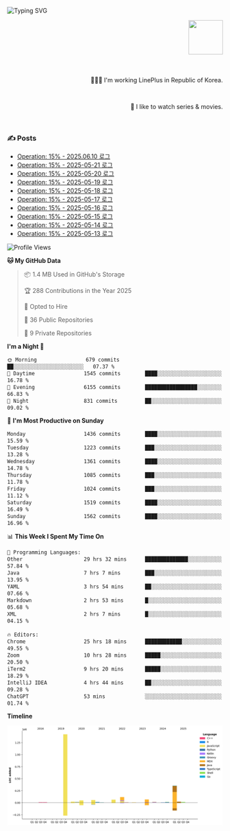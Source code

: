 ![Typing SVG](https://readme-typing-svg.herokuapp.com/?lines=Hello,+I'm+Changkwon+😎&height=150&width=1024&size=40&color=458588&background=282828&center=true&vCenter=true&multiline=false&duration=2000&pause=0)

<div align=right>
  <a href="https://github.com/devxb/gitanimals">
    <img
      src="https://render.gitanimals.org/lines/spearkkk?pet-id=624227435622945015"
      width="80"
      height="80"
    />
  </a>
  <br/>
  <br/>  
  <br/>
  
  👨🏼‍💻 I'm working LinePlus in Republic of Korea.
  
  <br/>
  
  🍿 I like to watch series & movies.
  
  <br/>

</div>
  
<div align=left>
  
  <div>
    
  ### ✍️ Posts
    
  </div>
  
  <!-- BLOGPOSTS:START -->
- [Operation: 15% - 2025.06.10 로그](https://spearkkk.dev/kr/blog/operation-15-log-2025-06-10)
- [Operation: 15% - 2025-05-21 로그](https://spearkkk.dev/kr/blog/operation-15-log-2025-05-21)
- [Operation: 15% - 2025-05-20 로그](https://spearkkk.dev/kr/blog/operation-15-log-2025-05-20)
- [Operation: 15% - 2025-05-19 로그](https://spearkkk.dev/kr/blog/operation-15-log-2025-05-19)
- [Operation: 15% - 2025-05-18 로그](https://spearkkk.dev/kr/blog/operation-15-log-2025-05-18)
- [Operation: 15% - 2025-05-17 로그](https://spearkkk.dev/kr/blog/operation-15-log-2025-05-17)
- [Operation: 15% - 2025-05-16 로그](https://spearkkk.dev/kr/blog/operation-15-log-2025-05-16)
- [Operation: 15% - 2025-05-15 로그](https://spearkkk.dev/kr/blog/operation-15-log-2025-05-15)
- [Operation: 15% - 2025-05-14 로그](https://spearkkk.dev/kr/blog/operation-15-log-2025-05-14)
- [Operation: 15% - 2025-05-13 로그](https://spearkkk.dev/kr/blog/operation-15-log-2025-05-13)
<!-- BLOGPOSTS:END -->

  
<!--START_SECTION:waka-->
![Profile Views](http://img.shields.io/badge/Profile%20Views-0-blue)

**🐱 My GitHub Data** 

> 📦 1.4 MB Used in GitHub's Storage 
 > 
> 🏆 288 Contributions in the Year 2025
 > 
> 💼 Opted to Hire
 > 
> 📜 36 Public Repositories 
 > 
> 🔑 9 Private Repositories 
 > 
**I'm a Night 🦉** 

```text
🌞 Morning                679 commits         ██░░░░░░░░░░░░░░░░░░░░░░░   07.37 % 
🌆 Daytime                1545 commits        ████░░░░░░░░░░░░░░░░░░░░░   16.78 % 
🌃 Evening                6155 commits        █████████████████░░░░░░░░   66.83 % 
🌙 Night                  831 commits         ██░░░░░░░░░░░░░░░░░░░░░░░   09.02 % 
```
📅 **I'm Most Productive on Sunday** 

```text
Monday                   1436 commits        ████░░░░░░░░░░░░░░░░░░░░░   15.59 % 
Tuesday                  1223 commits        ███░░░░░░░░░░░░░░░░░░░░░░   13.28 % 
Wednesday                1361 commits        ████░░░░░░░░░░░░░░░░░░░░░   14.78 % 
Thursday                 1085 commits        ███░░░░░░░░░░░░░░░░░░░░░░   11.78 % 
Friday                   1024 commits        ███░░░░░░░░░░░░░░░░░░░░░░   11.12 % 
Saturday                 1519 commits        ████░░░░░░░░░░░░░░░░░░░░░   16.49 % 
Sunday                   1562 commits        ████░░░░░░░░░░░░░░░░░░░░░   16.96 % 
```


📊 **This Week I Spent My Time On** 

```text
💬 Programming Languages: 
Other                    29 hrs 32 mins      ██████████████░░░░░░░░░░░   57.84 % 
Java                     7 hrs 7 mins        ███░░░░░░░░░░░░░░░░░░░░░░   13.95 % 
YAML                     3 hrs 54 mins       ██░░░░░░░░░░░░░░░░░░░░░░░   07.66 % 
Markdown                 2 hrs 53 mins       █░░░░░░░░░░░░░░░░░░░░░░░░   05.68 % 
XML                      2 hrs 7 mins        █░░░░░░░░░░░░░░░░░░░░░░░░   04.15 % 

🔥 Editors: 
Chrome                   25 hrs 18 mins      ████████████░░░░░░░░░░░░░   49.55 % 
Zoom                     10 hrs 28 mins      █████░░░░░░░░░░░░░░░░░░░░   20.50 % 
iTerm2                   9 hrs 20 mins       █████░░░░░░░░░░░░░░░░░░░░   18.29 % 
IntelliJ IDEA            4 hrs 44 mins       ██░░░░░░░░░░░░░░░░░░░░░░░   09.28 % 
ChatGPT                  53 mins             ░░░░░░░░░░░░░░░░░░░░░░░░░   01.74 % 
```

**Timeline**

![Lines of Code chart](https://raw.githubusercontent.com/spearkkk/spearkkk/main/assets/bar_graph.png)


<!--END_SECTION:waka-->
</div>

